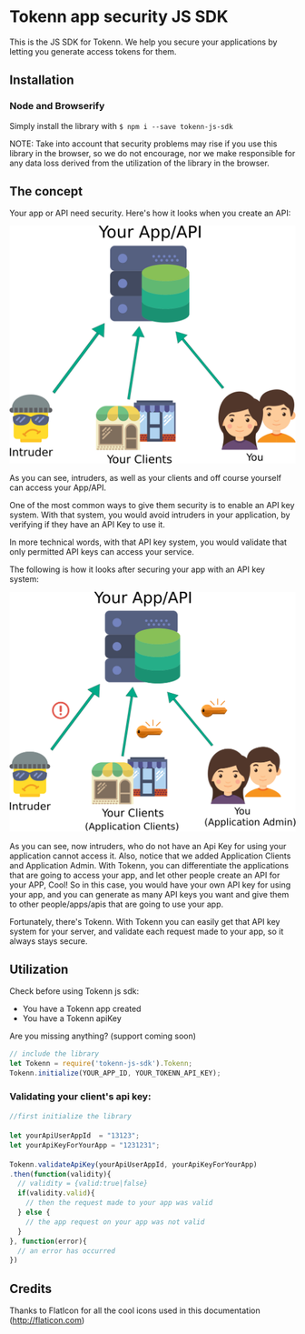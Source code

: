 # Tokenn app security JS SDK

This is the JS SDK for Tokenn. We help you secure your applications by letting you generate access tokens for them.

## Installation

### Node and Browserify
Simply install the library with ``` $ npm i --save tokenn-js-sdk ```

NOTE: Take into account that security problems may rise if you use this library in the browser, so we do not encourage, nor we make responsible for any data loss derived from the utilization of the library in the browser.

## The concept

Your app or API need security. Here's how it looks when you create an API:

![How it works](https://raw.githubusercontent.com/TokennAppSecurity/tokenn-js-sdk/master/repo/howitworks.png)

As you can see, intruders, as well as your clients and off course yourself can access your App/API.

One of the most common ways to give them security is to enable an API key system. With that system, you would avoid intruders in your application, by verifying if they have an API Key to use it.

In more technical words, with that API key system, you would validate that only permitted API keys can access your service. 

The following is how it looks after securing your app with an API key system:

![After installing](https://raw.githubusercontent.com/TokennAppSecurity/tokenn-js-sdk/master/repo/afterinstalling.png)

As you can see, now intruders, who do not have an Api Key for using your application cannot access it. Also, notice that we added Application Clients and Application Admin. With Tokenn, you can differentiate the applications that are going to access your app, and let other people create an API for your APP, Cool! So in this case, you would have your own API key for using your app, and you can generate as many API keys you want and give them to other people/apps/apis that are going to use your app.

Fortunately, there's Tokenn. With Tokenn you can easily get that API key system for your server, and validate each request made to your app, so it always stays secure.

## Utilization

Check before using Tokenn js sdk:
* You have a Tokenn app created
* You have a Tokenn apiKey

Are you missing anything? (support coming soon)

```js
// include the library
let Tokenn = require('tokenn-js-sdk').Tokenn;
Tokenn.initialize(YOUR_APP_ID, YOUR_TOKENN_API_KEY);
```

### Validating your client's api key:

```js
//first initialize the library

let yourApiUserAppId  = "13123";
let yourApiKeyForYourApp = "1231231";

Tokenn.validateApiKey(yourApiUserAppId, yourApiKeyForYourApp)
.then(function(validity){
  // validity = {valid:true|false}
  if(validity.valid){
    // then the request made to your app was valid
  } else {
    // the app request on your app was not valid
  }
}, function(error){
  // an error has occurred
})

```

## Credits

Thanks to FlatIcon for all the cool icons used in this documentation (http://flaticon.com)